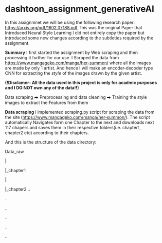 # dashtoon_assignment_generativeAI
In this assignmnet we will be using the following research paper:
https://arxiv.org/pdf/1602.07188.pdf
This was the original Paper that Introduced Neural Style Learning
I did not entirely copy the paper but introduced some new changes according to the subtleties required by the assignment. 


**Summary**
I first started the assignment by Web scraping and then processing it further for our use.
I Scraped the data from  https://www.mangageko.com/manga/her-summon/
where all the images are made by only 1 artist. And hence I will make an encoder-decoder type CNN for extracting the *style* of the images drawn by the given artist. 





**(!Disclamer- All the data used in this project is only for acadmic purposes and I DO NOT own any of the data!!)**

Data scraping  ⮕  Preprocessing and data cleaning ⮕ Training the style images to extract the Features from them


**Data scraping**
I implemented scraping.py script for scraping the data from the site (https://www.mangageko.com/manga/her-summon/). The script automatically Navigates form one Chapter to the next and downloads next 117 chapers and saves them in their respective folders(i.e. chapter1, chapter2 etc)  according to their chapters. 

And this is the structure of the data directory:

Data_raw

|

|_chapter1

|

|_chapter2
..

..

..

..

..

..


